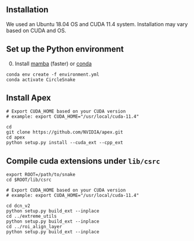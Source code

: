 ## Installation

We used an Ubuntu 18.04 OS and CUDA 11.4 system. Installation may vary based on CUDA and OS.

## Set up the Python environment
0. Install [mamba](https://mamba.readthedocs.io/en/latest/installation.html) (faster) or [conda](https://docs.conda.io/en/latest/miniconda.html)
```
conda env create -f environment.yml
conda activate CircleSnake
```

## Install Apex
```
# Export CUDA_HOME based on your CUDA version
# example: export CUDA_HOME="/usr/local/cuda-11.4"

cd
git clone https://github.com/NVIDIA/apex.git
cd apex
python setup.py install --cuda_ext --cpp_ext
```

## Compile cuda extensions under `lib/csrc`

```
export ROOT=/path/to/snake
cd $ROOT/lib/csrc

# Export CUDA_HOME based on your CUDA version
# example: export CUDA_HOME="/usr/local/cuda-11.4"

cd dcn_v2
python setup.py build_ext --inplace
cd ../extreme_utils
python setup.py build_ext --inplace
cd ../roi_align_layer
python setup.py build_ext --inplace
```